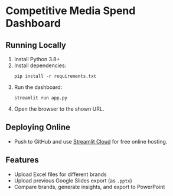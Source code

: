 # Competitive Media Spend Dashboard

## Running Locally

1. Install Python 3.8+
2. Install dependencies:
   ```
   pip install -r requirements.txt
   ```
3. Run the dashboard:
   ```
   streamlit run app.py
   ```
4. Open the browser to the shown URL.

## Deploying Online

- Push to GitHub and use [Streamlit Cloud](https://streamlit.io/cloud) for free online hosting.

## Features

- Upload Excel files for different brands
- Upload previous Google Slides export (as `.pptx`)
- Compare brands, generate insights, and export to PowerPoint
